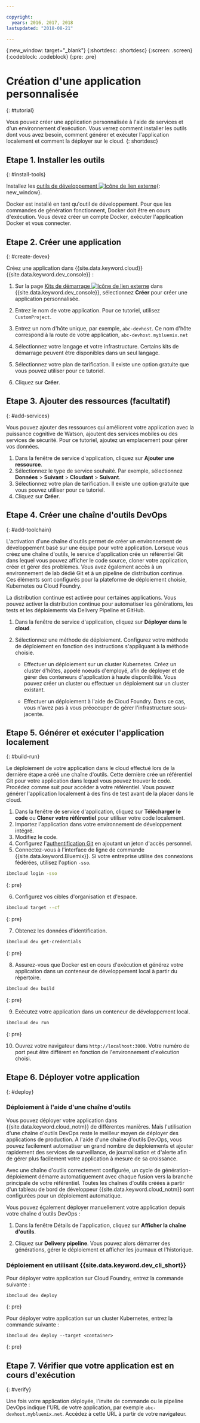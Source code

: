 ```yaml
---

copyright:
  years: 2016, 2017, 2018
lastupdated: "2018-08-21"

---
```


{:new_window: target="_blank"}
{:shortdesc: .shortdesc}
{:screen: .screen}
{:codeblock: .codeblock}
{:pre: .pre}

# Création d'une application personnalisée
{: #tutorial}

Vous pouvez créer une application personnalisée à l'aide de services et d'un environnement d'exécution. Vous verrez comment installer les outils dont vous avez besoin, comment générer et exécuter l'application localement et comment la déployer sur le cloud.
{: shortdesc}

## Etape 1. Installer les outils
{: #install-tools}

Installez les [outils de développement ![Icône de lien externe](../../icons/launch-glyph.svg "Icône de lien externe")](https://github.com/IBM-Bluemix/ibm-cloud-developer-tools){: new_window}.

Docker est installé en tant qu'outil de développement. Pour que les commandes de génération fonctionnent, Docker doit être en cours d'exécution. Vous devez créer un compte Docker, exécuter l'application Docker et vous connecter.

## Etape 2. Créer une application
{: #create-devex}

Créez une application dans {{site.data.keyword.cloud}} {{site.data.keyword.dev_console}} :

1. Sur la page [Kits de démarrage ![Icône de lien externe](../../icons/launch-glyph.svg "Icône de lien externe")](https://console.ng.bluemix.net/developer/appservice/starter-kits/) dans {{site.data.keyword.dev_console}}, sélectionnez **Créer** pour créer une application personnalisée.

2. Entrez le nom de votre application. Pour ce tutoriel, utilisez `CustomProject`.
3. Entrez un nom d'hôte unique, par exemple, `abc-devhost`. Ce nom d'hôte correspond à la route de votre application, `abc-devhost.mybluemix.net`
4. Sélectionnez votre langage et votre infrastructure. Certains kits de démarrage peuvent être disponibles dans un seul langage.
5. Sélectionnez votre plan de tarification. Il existe une option gratuite que vous pouvez utiliser pour ce tutoriel.
6. Cliquez sur **Créer**.

## Etape 3. Ajouter des ressources (facultatif)
{: #add-services}

Vous pouvez ajouter des ressources qui améliorent votre application avec la puissance cognitive de Watson, ajoutent des services mobiles ou des services de sécurité. Pour ce tutoriel, ajoutez un emplacement pour gérer vos données.

1. Dans la fenêtre de service d'application, cliquez sur **Ajouter une ressource**.
2. Sélectionnez le type de service souhaité. Par exemple, sélectionnez **Données** > **Suivant** > **Cloudant** > **Suivant**.
3. Sélectionnez votre plan de tarification. Il existe une option gratuite que vous pouvez utiliser pour ce tutoriel.
4. Cliquez sur **Créer**.

## Etape 4. Créer une chaîne d'outils DevOps
{: #add-toolchain}

L'activation d'une chaîne d'outils permet de créer un environnement de développement basé sur une équipe pour votre application. Lorsque vous créez une chaîne d'outils, le service d'application crée un référentiel Git dans lequel vous pouvez afficher le code source, cloner votre application, créer et gérer des problèmes. Vous avez également accès à un environnement de lab dédié Git et à un pipeline de distribution continue. Ces éléments sont configurés pour la plateforme de déploiement choisie, Kubernetes ou Cloud Foundry.

La distribution continue est activée pour certaines applications. Vous pouvez activer la distribution continue pour automatiser les générations, les tests et les déploiements via Delivery Pipeline et GitHub.

1. Dans la fenêtre de service d'application, cliquez sur **Déployer dans le cloud**.
2. Sélectionnez une méthode de déploiement. Configurez votre méthode de déploiement en fonction des instructions s'appliquant à la méthode choisie.

    * Effectuer un déploiement sur un cluster Kubernetes. Créez un cluster d'hôtes, appelé noeuds d'employé, afin de déployer et de gérer des conteneurs d'application à haute disponibilité. Vous pouvez créer un cluster ou effectuer un déploiement sur un cluster existant.

    * Effectuer un déploiement à l'aide de Cloud Foundry. Dans ce cas, vous n'avez pas à vous préoccuper de gérer l'infrastructure sous-jacente.

## Etape 5. Générer et exécuter l'application localement
{: #build-run}

Le déploiement de votre application dans le cloud effectué lors de la dernière étape a créé une chaîne d'outils. Cette dernière crée un référentiel Git pour votre application dans lequel vous pouvez trouver le code. Procédez comme suit pour accéder à votre référentiel. Vous pouvez générer l'application localement à des fins de test avant de la placer dans le cloud.

1. Dans la fenêtre de service d'application, cliquez sur **Télécharger le code** ou **Cloner votre référentiel** pour utiliser votre code localement.
2. Importez l'application dans votre environnement de développement intégré.
3. Modifiez le code.
4. Configurez l'[authentification Git](/docs/services/ContinuousDelivery/git_working.html#git_authentication) en ajoutant un jeton d'accès personnel.
5. Connectez-vous à l'interface de ligne de commande {{site.data.keyword.Bluemix}}. Si votre entreprise utilise des connexions fédérées, utilisez l'option `-sso`.

  ```bash
  ibmcloud login -sso
  ```
  {: pre}

6. Configurez vos cibles d'organisation et d'espace.

  ```bash
  ibmcloud target --cf
  ```
  {: pre}

7.  Obtenez les données d'identification.

  ```bash
  ibmcloud dev get-credentials
  ```
  {: pre}

8. Assurez-vous que Docker est en cours d'exécution et générez votre application dans un conteneur de développement local à partir du répertoire.

  ```bash
  ibmcloud dev build
  ```
  {: pre}

9. Exécutez votre application dans un conteneur de développement local.

  ```bash
  ibmcloud dev run
  ```
  {: pre}

10.  Ouvrez votre navigateur dans `http://localhost:3000`. Votre numéro de port peut être différent en fonction de l'environnement d'exécution choisi.

## Etape 6. Déployer votre application
{: #deploy}

### Déploiement à l'aide d'une chaîne d'outils

Vous pouvez déployer votre application dans {{site.data.keyword.cloud_notm}} de différentes manières. Mais l'utilisation d'une chaîne d'outils DevOps reste le meilleur moyen de déployer des applications de production. A l'aide d'une chaîne d'outils DevOps, vous pouvez facilement automatiser un grand nombre de déploiements et ajouter rapidement des services de surveillance, de journalisation et d'alerte afin de gérer plus facilement votre application à mesure de sa croissance.

Avec une chaîne d'outils correctement configurée, un cycle de génération-déploiement démarre automatiquement avec chaque fusion vers la branche principale de votre référentiel. Toutes les chaînes d'outils créées à partir d'un tableau de bord de développeur {{site.data.keyword.cloud_notm}} sont configurées pour un déploiement automatique.

Vous pouvez également déployer manuellement votre application depuis votre chaîne d'outils DevOps :

1. Dans la fenêtre Détails de l'application, cliquez sur **Afficher la chaîne d'outils**.

2. Cliquez sur **Delivery pipeline**. Vous pouvez alors démarrer des générations, gérer le déploiement et afficher les journaux et l'historique.

### Déploiement en utilisant {{site.data.keyword.dev_cli_short}}

Pour déployer votre application sur Cloud Foundry, entrez la commande suivante :

```
ibmcloud dev deploy
```
{: pre}

Pour déployer votre application sur un cluster Kubernetes, entrez la commande suivante :

```
ibmcloud dev deploy --target <container>
```
{: pre}

## Etape 7. Vérifier que votre application est en cours d'exécution
{: #verify}

Une fois votre application déployée, l'invite de commande ou le pipeline DevOps indique l'URL de votre application, par exemple `abc-devhost.mybluemix.net`. Accédez à cette URL à partir de votre navigateur.
